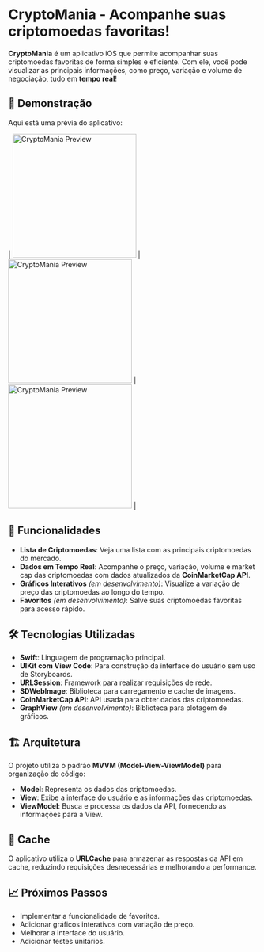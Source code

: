 # CryptoMania - Acompanhe suas criptomoedas favoritas!

**CryptoMania** é um aplicativo iOS que permite acompanhar suas criptomoedas favoritas de forma simples e eficiente. Com ele, você pode visualizar as principais informações, como preço, variação e volume de negociação, tudo em **tempo real**!

## 📱 Demonstração

Aqui está uma prévia do aplicativo:

| <img src="https://i.imgur.com/vGpb0nL.png" alt="CryptoMania Preview" width="250"/> | <img src="https://i.imgur.com/QcojQjj.png" alt="CryptoMania Preview" width="250"/> | <img src="https://i.imgur.com/g0GseEW.png" alt="CryptoMania Preview" width="250"/> |


## 🚀 Funcionalidades

- **Lista de Criptomoedas**: Veja uma lista com as principais criptomoedas do mercado.
- **Dados em Tempo Real**: Acompanhe o preço, variação, volume e market cap das criptomoedas com dados atualizados da **CoinMarketCap API**.
- **Gráficos Interativos** *(em desenvolvimento)*: Visualize a variação de preço das criptomoedas ao longo do tempo.
- **Favoritos** *(em desenvolvimento)*: Salve suas criptomoedas favoritas para acesso rápido.

## 🛠 Tecnologias Utilizadas

- **Swift**: Linguagem de programação principal.
- **UIKit com View Code**: Para construção da interface do usuário sem uso de Storyboards.
- **URLSession**: Framework para realizar requisições de rede.
- **SDWebImage**: Biblioteca para carregamento e cache de imagens.
- **CoinMarketCap API**: API usada para obter dados das criptomoedas.
- **GraphView** *(em desenvolvimento)*: Biblioteca para plotagem de gráficos.

## 🏗 Arquitetura

O projeto utiliza o padrão **MVVM (Model-View-ViewModel)** para organização do código:

- **Model**: Representa os dados das criptomoedas.
- **View**: Exibe a interface do usuário e as informações das criptomoedas.
- **ViewModel**: Busca e processa os dados da API, fornecendo as informações para a View.

## 💾 Cache

O aplicativo utiliza o **URLCache** para armazenar as respostas da API em cache, reduzindo requisições desnecessárias e melhorando a performance.

## 📈 Próximos Passos

- Implementar a funcionalidade de favoritos.
- Adicionar gráficos interativos com variação de preço.
- Melhorar a interface do usuário.
- Adicionar testes unitários.
